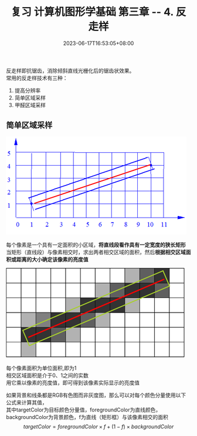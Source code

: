 ﻿---
title: "复习 计算机图形学基础 第三章 -- 4. 反走样"
date: 2023-06-17T16:53:05+08:00
tags: ["计算机图形学"]
categories: ["期末复习"]
series: ["复习 计算机图形学基础"]
---

反走样即抗锯齿，消除倾斜直线光栅化后的锯齿状效果。  
常用的反走样技术有三种：
1. 提高分辨率
2. 简单区域采样
3. 甲醛区域采样

## 简单区域采样

![简单区域采样](./Simple%20Sampling.png "简单区域采样")

每个像素是一个具有一定面积的小区域，**将直线段看作具有一定宽度的狭长矩形**  
当矩形（直线段）与像素相交时，求出两者相交区域的面积，然后**根据相交区域面积或距离的大小确定该像素的亮度值**

![计算亮度值](./Simple%20Sampling%202.png "计算亮度值")

每个像素面积为单位面积,即为1  
相交区域面积是介于0、1之间的实数  
用它乘以像素的亮度值，即可得到该像素实际显示的亮度值  

如果背景和线条都是RGB有色图而非灰度图，那么可以对每个颜色分量使用以下公式来计算其值，  
其中targetColor为目标颜色分量值，foregroundColor为直线颜色，backgroundColor为背景颜色，f为直线（矩形框）与该像素相交的面积  
$$
targetColor = foregroundColor \times f + (1-f) \times backgroundColor
$$

